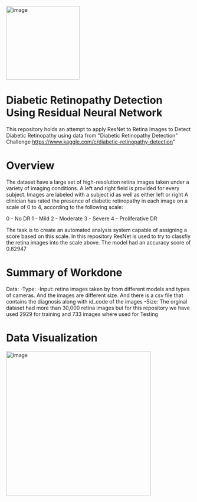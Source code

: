 <img width="199" alt="image" src="https://user-images.githubusercontent.com/89664911/171169741-90a0c49a-aa59-4430-891f-c55428f85ff6.png">

#  Diabetic Retinopathy Detection Using Residual Neural Network
 
 This repository holds an attempt to apply ResNet to Retina Images to Detect Diabetic Retinopathy using data from "Diabetic Retinopathy Detection" Challenge https://www.kaggle.com/c/diabetic-retinopathy-detection" 
 
 #  Overview
 
  The dataset have a large set of high-resolution retina images taken under a variety of imaging conditions. A left and right field is provided for every subject. Images are labeled with a subject id as well as either left or right 
A clinician has rated the presence of diabetic retinopathy in each image on a scale of 0 to 4, according to the following scale:

0 - No DR
1 - Mild
2 - Moderate
3 - Severe
4 - Proliferative DR

The task is  to create an automated analysis system capable of assigning a score based on this scale.
In this repository ResNet is used to try to classfiy the retina images into the scale above.
The model had an accuracy score of 0.82947

# Summary of Workdone

Data:
    -Type:
        -Input: retina images taken by from different models and types of cameras. And the images are different size. And there is a csv file that contains the diagnosis along with id_code of the images
    -Size: 
         The orginal dataset had more than 30,000 retina images but for this repository we have used 2929 for training and 733 images where used for Testing

# Data Visualization
<img width="392" alt="image" src="https://user-images.githubusercontent.com/89664911/171306832-16bf7d0f-b2f7-408e-88b8-f9267a015c5d.png">

      
